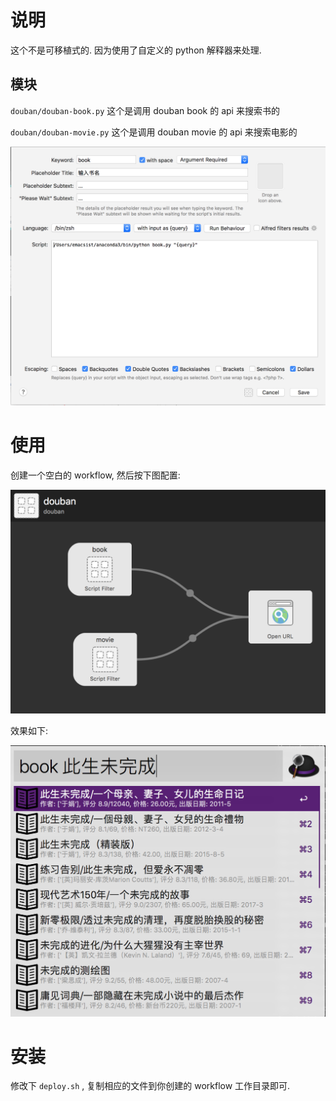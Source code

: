 # 说明

这个不是可移植式的. 因为使用了自定义的 python 解释器来处理.

## 模块

`douban/douban-book.py` 这个是调用 douban book 的 api 来搜索书的

`douban/douban-movie.py` 这个是调用 douban movie 的 api 来搜索电影的

![img](assets/1.png)

# 使用

创建一个空白的 workflow, 然后按下图配置:

![img](assets/3.png)

效果如下:

![img](assets/2.png)

# 安装

修改下 `deploy.sh` , 复制相应的文件到你创建的 workflow 工作目录即可.
